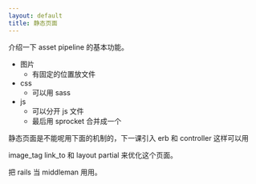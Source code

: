 ```yaml
---
layout: default
title: 静态页面
---
```


介绍一下 asset pipeline 的基本功能。

- 图片
  - 有固定的位置放文件
- css
  - 可以用 sass
- js
  - 可以分开 js 文件
  - 最后用 sprocket 合并成一个

静态页面是不能呢用下面的机制的，下一课引入 erb 和 controller 这样可以用

image_tag link_to 和 layout partial 来优化这个页面。

把 rails 当 middleman 用用。
